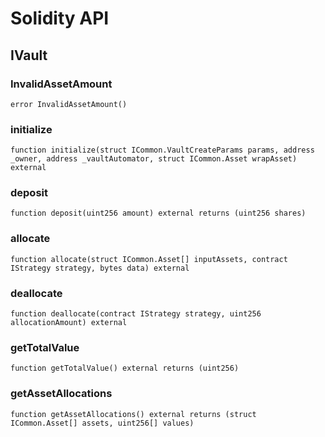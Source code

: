 # Solidity API

## IVault

### InvalidAssetAmount

```solidity
error InvalidAssetAmount()
```

### initialize

```solidity
function initialize(struct ICommon.VaultCreateParams params, address _owner, address _vaultAutomator, struct ICommon.Asset wrapAsset) external
```

### deposit

```solidity
function deposit(uint256 amount) external returns (uint256 shares)
```

### allocate

```solidity
function allocate(struct ICommon.Asset[] inputAssets, contract IStrategy strategy, bytes data) external
```

### deallocate

```solidity
function deallocate(contract IStrategy strategy, uint256 allocationAmount) external
```

### getTotalValue

```solidity
function getTotalValue() external returns (uint256)
```

### getAssetAllocations

```solidity
function getAssetAllocations() external returns (struct ICommon.Asset[] assets, uint256[] values)
```

